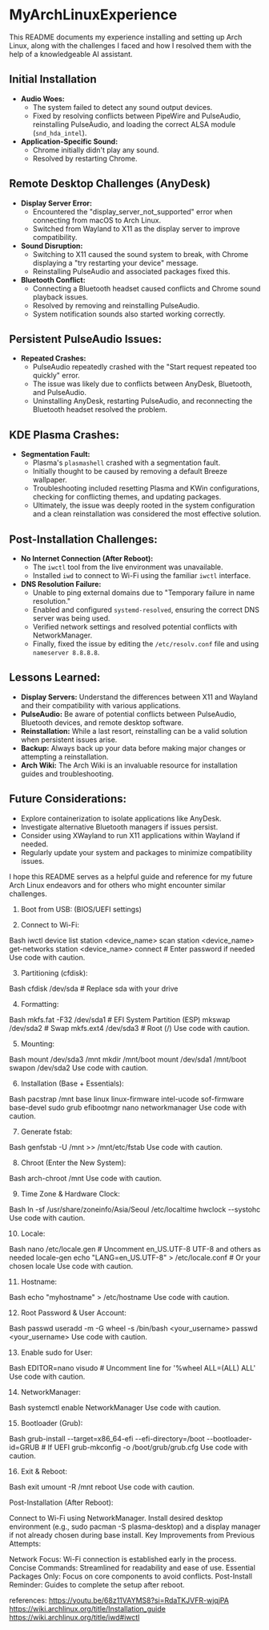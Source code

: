 # MyArchLinuxExperience

This README documents my experience installing and setting up Arch Linux, along with the challenges I faced and how I resolved them with the help of a knowledgeable AI assistant.

## Initial Installation

* **Audio Woes:**
    - The system failed to detect any sound output devices.
    - Fixed by resolving conflicts between PipeWire and PulseAudio, reinstalling PulseAudio, and loading the correct ALSA module (`snd_hda_intel`).
* **Application-Specific Sound:**
    - Chrome initially didn't play any sound.
    - Resolved by restarting Chrome.

## Remote Desktop Challenges (AnyDesk)

* **Display Server Error:**
    - Encountered the "display_server_not_supported" error when connecting from macOS to Arch Linux.
    - Switched from Wayland to X11 as the display server to improve compatibility.
* **Sound Disruption:**
    - Switching to X11 caused the sound system to break, with Chrome displaying a "try restarting your device" message.
    - Reinstalling PulseAudio and associated packages fixed this.
* **Bluetooth Conflict:**
    - Connecting a Bluetooth headset caused conflicts and Chrome sound playback issues.
    - Resolved by removing and reinstalling PulseAudio.
    - System notification sounds also started working correctly.

## Persistent PulseAudio Issues:

* **Repeated Crashes:**
    - PulseAudio repeatedly crashed with the "Start request repeated too quickly" error.
    - The issue was likely due to conflicts between AnyDesk, Bluetooth, and PulseAudio.
    - Uninstalling AnyDesk, restarting PulseAudio, and reconnecting the Bluetooth headset resolved the problem.

## KDE Plasma Crashes:

* **Segmentation Fault:**
    - Plasma's `plasmashell` crashed with a segmentation fault.
    - Initially thought to be caused by removing a default Breeze wallpaper.
    - Troubleshooting included resetting Plasma and KWin configurations, checking for conflicting themes, and updating packages.
    - Ultimately, the issue was deeply rooted in the system configuration and a clean reinstallation was considered the most effective solution.

## Post-Installation Challenges:

* **No Internet Connection (After Reboot):**
    - The `iwctl` tool from the live environment was unavailable.
    - Installed `iwd` to connect to Wi-Fi using the familiar `iwctl` interface.
* **DNS Resolution Failure:**
    - Unable to ping external domains due to "Temporary failure in name resolution."
    - Enabled and configured `systemd-resolved`, ensuring the correct DNS server was being used.
    - Verified network settings and resolved potential conflicts with NetworkManager.
    - Finally, fixed the issue by editing the `/etc/resolv.conf` file and using `nameserver 8.8.8.8`.

## Lessons Learned:

* **Display Servers:** Understand the differences between X11 and Wayland and their compatibility with various applications.
* **PulseAudio:** Be aware of potential conflicts between PulseAudio, Bluetooth devices, and remote desktop software.
* **Reinstallation:** While a last resort, reinstalling can be a valid solution when persistent issues arise.
* **Backup:** Always back up your data before making major changes or attempting a reinstallation.
* **Arch Wiki:** The Arch Wiki is an invaluable resource for installation guides and troubleshooting.

## Future Considerations:

- Explore containerization to isolate applications like AnyDesk.
- Investigate alternative Bluetooth managers if issues persist.
- Consider using XWayland to run X11 applications within Wayland if needed.
- Regularly update your system and packages to minimize compatibility issues.

I hope this README serves as a helpful guide and reference for my future Arch Linux endeavors and for others who might encounter similar challenges.

1. Boot from USB: (BIOS/UEFI settings)

2. Connect to Wi-Fi:

Bash
iwctl
device list
station <device_name> scan
station <device_name> get-networks
station <device_name> connect <SSID>  # Enter password if needed
Use code with caution.

3. Partitioning (cfdisk):

Bash
cfdisk /dev/sda  # Replace sda with your drive

4. Formatting:

Bash
mkfs.fat -F32 /dev/sda1  # EFI System Partition (ESP)
mkswap /dev/sda2          # Swap
mkfs.ext4 /dev/sda3        # Root (/)
Use code with caution.

5. Mounting:

Bash
mount /dev/sda3 /mnt
mkdir /mnt/boot
mount /dev/sda1 /mnt/boot
swapon /dev/sda2
Use code with caution.

6. Installation (Base + Essentials):

Bash
pacstrap /mnt base linux linux-firmware intel-ucode sof-firmware base-devel sudo grub efibootmgr nano networkmanager
Use code with caution.

7. Generate fstab:

Bash
genfstab -U /mnt >> /mnt/etc/fstab
Use code with caution.

8. Chroot (Enter the New System):

Bash
arch-chroot /mnt
Use code with caution.

9. Time Zone & Hardware Clock:

Bash
ln -sf /usr/share/zoneinfo/Asia/Seoul /etc/localtime
hwclock --systohc
Use code with caution.

10. Locale:

Bash
nano /etc/locale.gen   # Uncomment en_US.UTF-8 UTF-8 and others as needed
locale-gen
echo "LANG=en_US.UTF-8" > /etc/locale.conf  # Or your chosen locale
Use code with caution.

11. Hostname:

Bash
echo "myhostname" > /etc/hostname
Use code with caution.

12. Root Password & User Account:

Bash
passwd
useradd -m -G wheel -s /bin/bash <your_username>
passwd <your_username>
Use code with caution.

13. Enable sudo for User:

Bash
EDITOR=nano visudo  # Uncomment line for '%wheel ALL=(ALL) ALL'
Use code with caution.

14. NetworkManager:

Bash
systemctl enable NetworkManager
Use code with caution.

15. Bootloader (Grub):

Bash
grub-install --target=x86_64-efi --efi-directory=/boot --bootloader-id=GRUB # If UEFI
grub-mkconfig -o /boot/grub/grub.cfg
Use code with caution.

16. Exit & Reboot:

Bash
exit
umount -R /mnt
reboot
Use code with caution.

Post-Installation (After Reboot):

Connect to Wi-Fi using NetworkManager.
Install desired desktop environment (e.g., sudo pacman -S plasma-desktop) and a display manager if not already chosen during base install.
Key Improvements from Previous Attempts:

Network Focus: Wi-Fi connection is established early in the process.
Concise Commands: Streamlined for readability and ease of use.
Essential Packages Only: Focus on core components to avoid conflicts.
Post-Install Reminder: Guides to complete the setup after reboot.

references: https://youtu.be/68z11VAYMS8?si=RdaTKJVFR-wjqjPA
            https://wiki.archlinux.org/title/Installation_guide
            https://wiki.archlinux.org/title/iwd#iwctl
